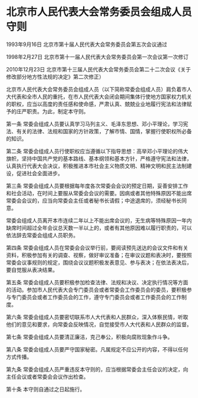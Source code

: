 # 北京市人民代表大会常务委员会组成人员守则

1993年9月16日 北京市第十届人民代表大会常务委员会第五次会议通过

1998年2月27日 北京市第十一届人民代表大会常务委员会第一次会议第一次修订

2010年12月23日 北京市第十三届人民代表大会常务委员会第二十二次会议《关于修改部分地方性法规的决定》第二次修正）



北京市人民代表大会常务委员会组成人员（以下简称常委会组成人员）肩负着市人大代表和全市人民的重托，在市人民代表大会闭会期间集体行使地方国家权力机关的职权，应当以高度的责任感和使命感，严肃认真、兢兢业业地履行宪法和法律赋予的庄严职责。为此，制定本守则。

第一条 常委会组成人员要认真学习马列主义、毛泽东思想、邓小平理论，学习宪法、有关的法律、法规和国家的方针政策，了解市情、国情，掌握行使职权所必备的知识。

第二条 常委会组成人员行使职权应当遵循以下指导思想：高举邓小平理论的伟大旗帜，坚持中国共产党的基本路线、基本纲领和基本方针，严格遵守宪法和法律，认真执行代表大会决议，积极推进本市社会主义物质文明、精神文明和民主法制建设，促进社会全面进步。

第三条 常委会组成人员要根据每年度各次常委会会议的预定日期，妥善安排工作和社会活动，在时间上要服从常委会会议的需要。因病或者其他特殊原因不能出席常委会会议的，应当向常委会主任或者秘书长请假；中途退席的，须经秘书长同意。

常委会组成人员离开本市连续二年以上不能出席会议的，无生病等特殊原因一年内缺席时间超过全年会议总天数一半以上的，或者有其他原因难以履行职责的，可以依法辞去常委会组成人员职务。

第四条 常委会组成人员在常委会会议举行前，要阅读预先送达的会议文件和有关资料，积极参加有关的调查、视察，做好审议准备；在审议议题和表决时，要按照常委会议事规则的规定，围绕会议议题积极发表意见、参与表决；在依法表决后，要自觉服从表决结果。

第五条 常委会组成人员要积极参加检查法律、法规和决议、决定执行情况等方面的活动。参加市人民代表大会专门委员会或者常委会工作委员会的委员，要积极参与专门委员会或者工作委员会的工作，遵守专门委员会或者工作委员会的工作制度。

第六条 常委会组成人员要密切联系市人大代表和人民群众，深入体察民情，听取他们的意见和要求，向常委会反映情况，自觉接受市人大代表和人民群众的监督。

第七条 常委会组成人员要清正廉洁，克己奉公，积极向腐败现象作斗争。

第八条 常委会组成人员要严守国家秘密。凡属规定不应公开的内容，不得以任何方式传播。

第九条 常委会组成人员严重违反本守则的，应当根据常委会主任会议的决定，向主任会议或者常委会会议作出检查。

第十条 本守则自通过之日起施行。